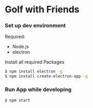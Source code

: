 # Golf with Friends

### Set up dev environment
Required:

* Node.js
* electron

Install all required Packages

```sh
$ npm install electron -g
$ npm install create-electron-app -g
```

### Run App while developing
```sh
$ npm start
```

